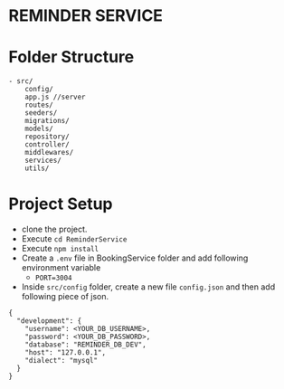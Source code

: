 # REMINDER SERVICE

# Folder Structure
    - src/
        config/
        app.js //server
        routes/
        seeders/
        migrations/
        models/
        repository/
        controller/
        middlewares/
        services/
        utils/

# Project Setup
- clone the project.
- Execute `cd ReminderService`
- Execute `npm install`
- Create a `.env` file in BookingService folder and add following environment variable
    - `PORT=3004`
- Inside `src/config` folder, create a new file `config.json` and then add following piece of json.

```
{
  "development": {
    "username": <YOUR_DB_USERNAME>,
    "password": <YOUR_DB_PASSWORD>,
    "database": "REMINDER_DB_DEV",
    "host": "127.0.0.1",
    "dialect": "mysql"
  }
}
```